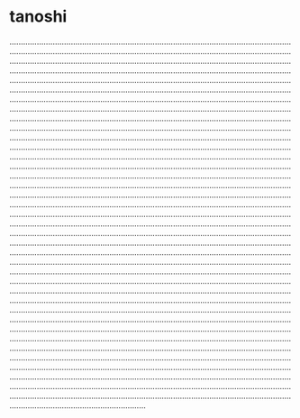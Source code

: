 # tanoshi

....................................................................................................................................................................................................................................................................................................................................................................................................................................................................................................................................................................................................................................................................................................................................................................................................................................................................................................................................................................................................................................................................................................................................................................................................................................................................................................................................................................................................................................................................................................................................................................................................................................................................................................................................................................................................................................................................................................................................................................................................................................................................................................................................................................................................................................................................................................................................................................................................................................................................................................................................................................................................................................................................................................................................................................................................................................................................................................................................................................................................................................................................................................................................................................................................................................................................................................................................................................................................................................................................................................................................................................................................................................................................................................................................................................................................................................................................................................................................................................................................................................................................................................................................................................................................................................................................................................................................................................................................................................................................................................................................................................................................................................................................................................................................................................................................................................................................................................................................................................